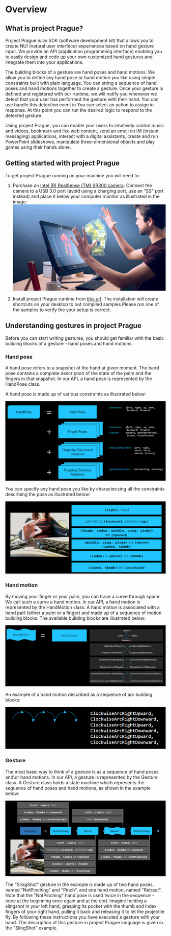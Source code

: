 # Overview

## What is project Prague?

Project Prague is an SDK (software development kit) that allows you to create NUI (natural user interface) experiences based on hand gesture input. We provide an API (application programming interface) enabling you to easily design and code up your own customized hand gestures and integrate them into your applications.

The building blocks of a gesture are hand poses and hand motions. We allow you to define any hand pose or hand motion you like using simple constraints built with plain language. You can string a sequence of hand poses and hand motions together to create a gesture. Once your gesture is defined and registered with our runtime, we will notify you whenever we detect that your user has performed the gesture with their hand. You can use handle this detection event in You can select an action to assign in response. At this point you can run the desired logic to respond to the detected gesture.

Using project Prague, you can enable your users to intuitively control music and videos, bookmark and like web content, send an emoji on IM (instant messaging) applications, interact with a digital assistants, create and run PowerPoint slideshows, manipulate three-dimensional objects and play games using their hands alone.

## Getting started with project Prague

To get project Prague running on your machine you will need to:

1. Purchase an [Intel (R) RealSense (TM) SR300 camera](https://click.intel.com/intelrealsense-developer-kit-featuring-sr300.html). Connect the camera to a USB 3.0 port (avoid using a charging port, use an "SS" port instead) and place it below your computer monitor as illustrated in the image: ![RealSense camera desktop setup](Images\RealSenseDesktopSetup.jpg)

1. Install project Prague runtime from [this url](aka.ms/gestures). The installation will create shortcuts on your desktop to out compiled samples.Please run one of the samples to verify the your setup is correct.

## Understanding gestures in project Prague

Before you can start writing gestures, you should get familiar with the basic building blocks of a gesture - hand poses and hand motions.

### Hand pose

A hand pose refers to a snapshot of the hand at given moment. The hand pose contains a complete description of the state of the palm and the fingers in that snapshot. In our API, a hand pose is represented by the HandPose class.

A hand pose is made up of various constraints as illustrated below:

![HandPose and constraints](Images\HandPoseAndConstraints.png)

You can specify any hand pose you like by characterizing all the constraints describing the pose as illustrated below:

![HandPose examples](Images\HandPoseExample.png)

### Hand motion

By moving your finger or your palm, you can trace a curve through space. We call such a curve a hand motion. In our API, a hand motion is represented by the HandMotion class. A hand motion is associated with a hand part (either a palm or a finger) and made up of a sequence of motion building blocks. The available building blocks are illustrated below:

![HandMotion building blocks](Images\HandMotionScript.png)

An example of a hand motion described as a sequence of arc building blocks:

![Motion - simple example](Images\MotionExample.png)

### Gesture

The most basic way to think of a gesture is as a sequence of hand poses and\or hand motions. In our API, a gesture is represented by the Gesture class. A Gesture class holds a state machine which represents the sequence of hand poses and hand motions, as shown in the example below:

![Gesture example](Images\GestureExample.png)

The "SlingShot" gesture in the example is made up of two hand poses, named "NotPinching" and "Pinch", and one hand motion, named "Retract". Note that the "NotPinching" hand pose is used twice in the sequence - once at the beginning once again and at the end. Imagine holding a slingshot in your left hand, grasping its pocket with the thumb and index fingers of your right hand, pulling it back and releasing it to let the projectile fly. By following these instructions you have executed a gesture with your hand. The description of this gesture in project Prague language is given in the "SlingShot" example.